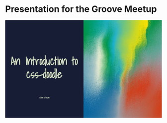 # Presentation for the Groove Meetup

<img src="images/screenshot.webp" alt="introduction to css-doodle" />
